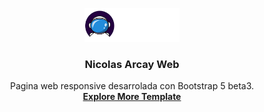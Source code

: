 <p align="center">
  <a href="https://www.nicolasarcay.com/">
    <img src="img/logo-nicolas-arcay.png" alt="Nicolas Arcay Logo" width="30%">
  </a>
</p>

<h3 align="center">Nicolas Arcay Web</h3>

<p align="center">
  Pagina web responsive desarrolada con Bootstrap 5 beta3.
  <br>
  <a href="https://www.nicolasarcay.com"><strong>Explore More Template</strong></a>
  <br>
  <br>
</p>
